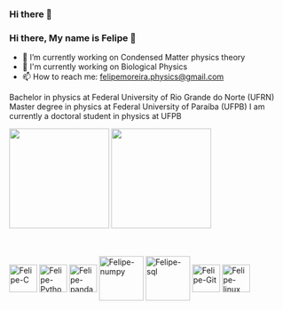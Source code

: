 ### Hi there 👋

### Hi there, My name is Felipe 👋

- 🔭 I’m currently working on Condensed Matter physics theory
- 🌱 I'm currently working on Biological Physics
- 📫 How to reach me: felipemoreira.physics@gmail.com


Bachelor in physics at Federal University of Rio Grande do Norte (UFRN)
Master degree in physics at Federal University of Paraíba (UFPB)
I am currently a doctoral student in physics at UFPB

<div style="inline-block" id="status">
    <img height="180cm" src="https://github-readme-stats.vercel.app/api?username=felipe-science&show_icons=true&theme=tokyonight">
    <img height="180cm" src="https://github-readme-stats.vercel.app/api/top-langs/?username=felipe-science&layout=compact&theme=tokyonight">
</div>

  ##
  
<div style="display: inline_block"><br>
  <img align="center" alt="Felipe-C" height="50" width="50" src="https://cdn.jsdelivr.net/gh/devicons/devicon/icons/c/c-original.svg"> 
  <img align="center" alt="Felipe-Python" height="50" width="50" src="https://cdn.jsdelivr.net/gh/devicons/devicon/icons/python/python-original.svg">
  <img align="center" alt="Felipe-pandas" height="50" width="50" src="https://cdn.jsdelivr.net/gh/devicons/devicon/icons/pandas/pandas-original-wordmark.svg">
  <img align="center" alt="Felipe-numpy" height="80" width="80" src="https://cdn.jsdelivr.net/gh/devicons/devicon/icons/numpy/numpy-original-wordmark.svg" />
  <img align="center" alt="Felipe-sql" height="80" width="80" src="https://cdn.jsdelivr.net/gh/devicons/devicon/icons/mysql/mysql-original-wordmark.svg" />
  <img align="center" alt="Felipe-Git" height="50" width="50" src="https://cdn.jsdelivr.net/gh/devicons/devicon/icons/git/git-original.svg">
  <img align="center" alt="Felipe-linux" height="50" width="50" src="https://cdn.jsdelivr.net/gh/devicons/devicon/icons/linux/linux-original.svg"">
  
          
  
</div>
  
  
            
          

